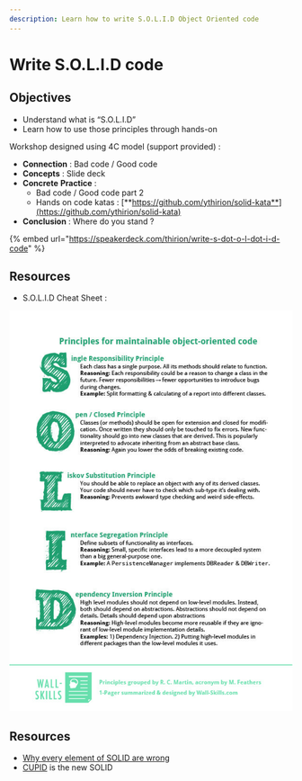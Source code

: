 ```yaml
---
description: Learn how to write S.O.L.I.D Object Oriented code
---
```


# Write S.O.L.I.D code

## Objectives

* Understand what is “S.O.L.I.D”
* Learn how to use those principles through hands-on

Workshop designed using 4C model (support provided) :

* **Connection** : Bad code / Good code
* **Concepts** : Slide deck
* **Concrete** **Practice** :&#x20;
  * Bad code / Good code part 2
  * Hands on code katas : [**https://github.com/ythirion/solid-kata**](https://github.com/ythirion/solid-kata)
* **Conclusion** : Where do you stand ?

{% embed url="https://speakerdeck.com/thirion/write-s-dot-o-l-dot-i-d-code" %}

## Resources

* S.O.L.I.D Cheat Sheet :

![](../../.gitbook/assets/solid-cheat-sheet.jpg)

## Resources

* [Why every element of SOLID are wrong](https://speakerdeck.com/tastapod/why-every-element-of-solid-is-wrong)
* [CUPID](https://speakerdeck.com/tastapod/cupid-for-joyful-coding) is the new SOLID
